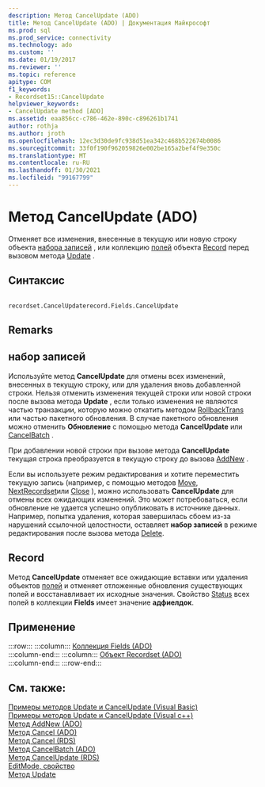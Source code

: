 ```yaml
---
description: Метод CancelUpdate (ADO)
title: Метод CancelUpdate (ADO) | Документация Майкрософт
ms.prod: sql
ms.prod_service: connectivity
ms.technology: ado
ms.custom: ''
ms.date: 01/19/2017
ms.reviewer: ''
ms.topic: reference
apitype: COM
f1_keywords:
- Recordset15::CancelUpdate
helpviewer_keywords:
- CancelUpdate method [ADO]
ms.assetid: eaa856cc-c786-462e-890c-c896261b1741
author: rothja
ms.author: jroth
ms.openlocfilehash: 12ec3d30de9fc938d51ea342c468b522674b0086
ms.sourcegitcommit: 33f0f190f962059826e002be165a2bef4f9e350c
ms.translationtype: MT
ms.contentlocale: ru-RU
ms.lasthandoff: 01/30/2021
ms.locfileid: "99167799"
---
```

# <a name="cancelupdate-method-ado"></a>Метод CancelUpdate (ADO)
Отменяет все изменения, внесенные в текущую или новую строку объекта [набора записей](./recordset-object-ado.md) , или коллекцию [полей](./fields-collection-ado.md) объекта [Record](./record-object-ado.md) перед вызовом метода [Update](./update-method.md) .  
  
## <a name="syntax"></a>Синтаксис  
  
```  
  
recordset.CancelUpdaterecord.Fields.CancelUpdate  
```  
  
## <a name="remarks"></a>Remarks  
  
## <a name="recordset"></a>набор записей  
 Используйте метод **CancelUpdate** для отмены всех изменений, внесенных в текущую строку, или для удаления вновь добавленной строки. Нельзя отменить изменения текущей строки или новой строки после вызова метода **Update** , если только изменения не являются частью транзакции, которую можно откатить методом [RollbackTrans](./begintrans-committrans-and-rollbacktrans-methods-ado.md) или частью пакетного обновления. В случае пакетного обновления можно отменить **Обновление** с помощью метода **CancelUpdate** или [CancelBatch](./cancelbatch-method-ado.md) .  
  
 При добавлении новой строки при вызове метода **CancelUpdate** текущая строка преобразуется в текущую строку до вызова [AddNew](./addnew-method-ado.md) .  
  
 Если вы используете режим редактирования и хотите переместить текущую запись (например, с помощью методов [Move](./move-method-ado.md), [NextRecordset](./nextrecordset-method-ado.md)или [Close](./close-method-ado.md) ), можно использовать **CancelUpdate** для отмены всех ожидающих изменений. Это может потребоваться, если обновление не удается успешно опубликовать в источнике данных. Например, попытка удаления, которая завершилась сбоем из-за нарушений ссылочной целостности, оставляет **набор записей** в режиме редактирования после вызова метода [Delete](./delete-method-ado-recordset.md).  
  
## <a name="record"></a>Record  
 Метод **CancelUpdate** отменяет все ожидающие вставки или удаления объектов [полей](./field-object.md) и отменяет отложенные обновления существующих полей и восстанавливает их исходные значения. Свойство [Status](./status-property-ado-recordset.md) всех полей в коллекции **Fields** имеет значение **адфиелдок**.  
  
## <a name="applies-to"></a>Применение  

:::row:::
    :::column:::
        [Коллекция Fields (ADO)](./fields-collection-ado.md)  
    :::column-end:::
    :::column:::
        [Объект Recordset (ADO)](./recordset-object-ado.md)  
    :::column-end:::
:::row-end:::

## <a name="see-also"></a>См. также:  
 [Примеры методов Update и CancelUpdate (Visual Basic)](./update-and-cancelupdate-methods-example-vb.md)   
 [Примеры методов Update и CancelUpdate (Visual c++)](./update-and-cancelupdate-methods-example-vc.md)   
 [Метод AddNew (ADO)](./addnew-method-ado.md)   
 [Метод Cancel (ADO)](./cancel-method-ado.md)   
 [Метод Cancel (RDS)](../rds-api/cancel-method-rds.md)   
 [Метод CancelBatch (ADO)](./cancelbatch-method-ado.md)   
 [Метод CancelUpdate (RDS)](../rds-api/cancelupdate-method-rds.md)   
 [EditMode, свойство](./editmode-property.md)   
 [Метод Update](./update-method.md)